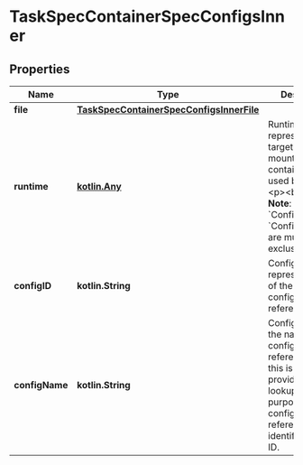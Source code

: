 
# TaskSpecContainerSpecConfigsInner

## Properties
Name | Type | Description | Notes
------------ | ------------- | ------------- | -------------
**file** | [**TaskSpecContainerSpecConfigsInnerFile**](TaskSpecContainerSpecConfigsInnerFile.md) |  |  [optional]
**runtime** | [**kotlin.Any**](.md) | Runtime represents a target that is not mounted into the container but is used by the task  &lt;p&gt;&lt;br /&gt;&lt;p&gt;  &gt; **Note**: &#x60;Configs.File&#x60; and &#x60;Configs.Runtime&#x60; are mutually &gt; exclusive  |  [optional]
**configID** | **kotlin.String** | ConfigID represents the ID of the specific config that we&#39;re referencing.  |  [optional]
**configName** | **kotlin.String** | ConfigName is the name of the config that this references, but this is just provided for lookup/display purposes. The config in the reference will be identified by its ID.  |  [optional]




